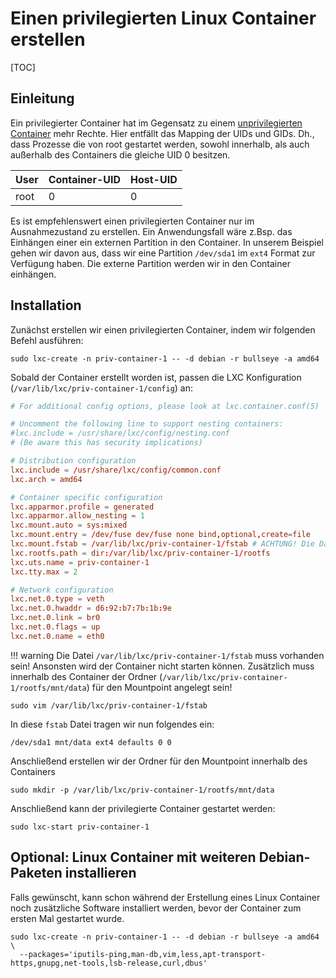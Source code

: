 # Einen privilegierten Linux Container erstellen

[TOC]

## Einleitung
Ein privilegierter Container hat im Gegensatz zu einem [unprivilegierten Container](unprivileged_container.md)
mehr Rechte. Hier entfällt das Mapping der UIDs und GIDs. Dh., dass Prozesse die von root gestartet werden, sowohl innerhalb,
als auch außerhalb des Containers die gleiche UID 0 besitzen.


| __User__ | __Container-UID__ | __Host-UID__ |
|----------|-------------------|--------------|
| root     | 0                 | 0            |


Es ist empfehlenswert einen privilegierten Container nur im Ausnahmezustand zu erstellen. Ein Anwendungsfall wäre z.Bsp.
das Einhängen einer ein externen Partition in den Container. In unserem Beispiel gehen wir davon aus, dass wir eine
Partition `/dev/sda1` im `ext4` Format zur Verfügung haben. Die externe Partition werden wir in den Container einhängen.

## Installation
Zunächst erstellen wir einen privilegierten Container, indem wir folgenden Befehl ausführen:

```shell
sudo lxc-create -n priv-container-1 -- -d debian -r bullseye -a amd64
```

Sobald der Container erstellt worden ist, passen die LXC Konfiguration (`/var/lib/lxc/priv-container-1/config`) an:

```conf
# For additional config options, please look at lxc.container.conf(5)

# Uncomment the following line to support nesting containers:
#lxc.include = /usr/share/lxc/config/nesting.conf
# (Be aware this has security implications)

# Distribution configuration
lxc.include = /usr/share/lxc/config/common.conf
lxc.arch = amd64

# Container specific configuration
lxc.apparmor.profile = generated
lxc.apparmor.allow_nesting = 1
lxc.mount.auto = sys:mixed
lxc.mount.entry = /dev/fuse dev/fuse none bind,optional,create=file
lxc.mount.fstab = /var/lib/lxc/priv-container-1/fstab # ACHTUNG! Die Datei fstab muss angelegt werden, sonst startet der Container nicht!
lxc.rootfs.path = dir:/var/lib/lxc/priv-container-1/rootfs
lxc.uts.name = priv-container-1
lxc.tty.max = 2

# Network configuration
lxc.net.0.type = veth
lxc.net.0.hwaddr = d6:92:b7:7b:1b:9e
lxc.net.0.link = br0
lxc.net.0.flags = up
lxc.net.0.name = eth0
```

!!! warning
    Die Datei `/var/lib/lxc/priv-container-1/fstab` muss vorhanden sein! Ansonsten wird der Container nicht starten können.
    Zusätzlich muss innerhalb des Container der Ordner (`/var/lib/lxc/priv-container-1/rootfs/mnt/data`) für den Mountpoint angelegt sein!

```shell
sudo vim /var/lib/lxc/priv-container-1/fstab
```

In diese `fstab` Datei tragen wir nun folgendes ein:

```
/dev/sda1 mnt/data ext4 defaults 0 0
```

Anschließend erstellen wir der Ordner für den Mountpoint innerhalb des Containers

```shell
sudo mkdir -p /var/lib/lxc/priv-container-1/rootfs/mnt/data
```

Anschließend kann der privilegierte Container gestartet werden:

```shell
sudo lxc-start priv-container-1
```

## Optional: Linux Container mit weiteren Debian-Paketen installieren
Falls gewünscht, kann schon während der Erstellung eines Linux Container noch zusätzliche Software installiert werden,
bevor der Container zum ersten Mal gestartet wurde.

```shell
sudo lxc-create -n priv-container-1 -- -d debian -r bullseye -a amd64 \
  --packages='iputils-ping,man-db,vim,less,apt-transport-https,gnupg,net-tools,lsb-release,curl,dbus'
```
